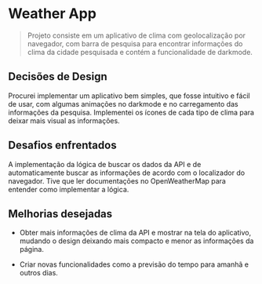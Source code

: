 # Weather App

> Projeto consiste em um aplicativo de clima com geolocalização por navegador, com barra de pesquisa para encontrar informações do clima da cidade pesquisada e contém a funcionalidade de darkmode.

## Decisões de Design

Procurei implementar um aplicativo bem simples, que fosse intuitivo e fácil de usar, com algumas animações no darkmode e no carregamento das informações da pesquisa. Implementei os ícones de cada tipo de clima para deixar mais visual as informações.

## Desafios enfrentados

A implementação da lógica de buscar os dados da API e de automaticamente buscar as informações de acordo com o localizador do navegador. Tive que ler documentações no OpenWeatherMap para entender como implementar a lógica.

## Melhorias desejadas

- Obter mais informações de clima da API e mostrar na tela do aplicativo, mudando o design deixando mais compacto e menor as informações da página.

- Criar novas funcionalidades como a previsão do tempo para amanhã e outros dias.
